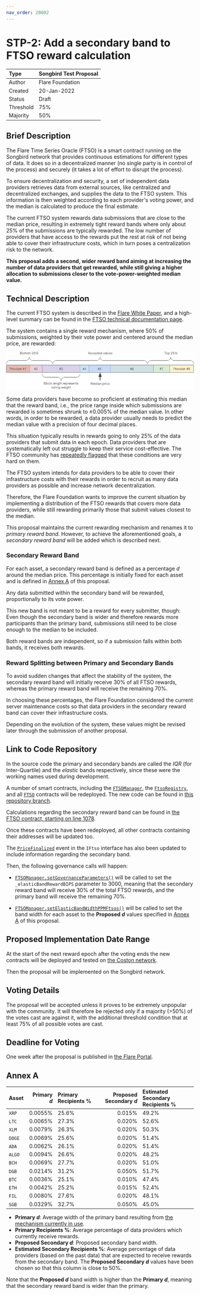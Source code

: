 ```yaml
---
nav_order: 20002
---
```


# STP-2: Add a secondary band to FTSO reward calculation

| Type      | Songbird Test Proposal |
| :-------- | :--------------------- |
| Author    | Flare Foundation       |
| Created   | 20-Jan-2022            |
| Status    | Draft                  |
| Threshold | 75%                    |
| Majority  | 50%                    |

## Brief Description

The Flare Time Series Oracle (FTSO) is a smart contract running on the Songbird network that provides continuous estimations for different types of data. It does so in a decentralized manner (no single party is in control of the process) and securely (it takes a lot of effort to disrupt the process).

To ensure decentralization and security, a set of independent data providers retrieves data from external sources, like centralized and decentralized exchanges, and supplies the data to the FTSO system. This information is then weighted according to each provider's voting power, and the median is calculated to produce the final estimate.

The current FTSO system rewards data submissions that are close to the median price, resulting in extremely tight reward bands where only about 25% of the submissions are typically rewarded. The low number of providers that have access to the rewards put the rest at risk of not being able to cover their infrastructure costs, which in turn poses a centralization risk to the network.

**This proposal adds a second, wider reward band aiming at increasing the number of data providers that get rewarded, while still giving a higher allocation to submissions closer to the vote-power-weighted median value.**

## Technical Description

The current FTSO system is described in the [Flare White Paper](https://flare.network/wp-content/uploads/Flare-White-Paper-v2.pdf), and a high-level summary can be found in the [FTSO technical documentation page](https://docs.flare.network/tech/ftso/).

The system contains a single reward mechanism, where 50% of submissions, weighted by their vote power and centered around the median price, are rewarded:

![price](STP_2_img_1.png)

Some data providers have become so proficient at estimating this median that the reward band, i.e., the price range inside which submissions are rewarded is sometimes shrunk to ±0.005% of the median value.
In other words, in order to be rewarded, a data provider usually needs to predict the median value with a precision of four decimal places.

This situation typically results in rewards going to only 25% of the data providers that submit data in each epoch.
Data providers that are systematically left out struggle to keep their service cost-effective.
The FTSO community has [repeatedly flagged](https://twitter.com/ftso_au/status/1617352195137236994) that these conditions are very hard on them.

The FTSO system intends for data providers to be able to cover their infrastructure costs with their rewards in order to recruit as many data providers as possible and increase network decentralization.

Therefore, the Flare Foundation wants to improve the current situation by implementing a distribution of the FTSO rewards that covers more data providers, while still rewarding primarily those that submit values closest to the median.

This proposal maintains the current rewarding mechanism and renames it to _primary reward band_.
However, to achieve the aforementioned goals, a _secondary reward band_ will be added which is described next.

### Secondary Reward Band

For each asset, a secondary reward band is defined as a percentage _d_ around the median price.
This percentage is initially fixed for each asset and is defined in [Annex A](#annex-a) of this proposal.

Any data submitted within the secondary band will be rewarded, proportionally to its vote power.

This new band is not meant to be a reward for every submitter, though: Even though the secondary band is wider and therefore rewards more participants than the primary band, submissions still need to be close enough to the median to be included.

Both reward bands are independent, so if a submission falls within both bands, it receives both rewards.

### Reward Splitting between Primary and Secondary Bands

To avoid sudden changes that affect the stability of the system, the secondary reward band will initially receive 30% of all FTSO rewards, whereas the primary reward band will receive the remaining 70%.

In choosing these percentages, the Flare Foundation considered the current server maintenance costs so that data providers in the secondary reward band can cover their infrastructure costs.

Depending on the evolution of the system, these values might be revised later through the submission of another proposal.

## Link to Code Repository

In the source code the primary and secondary bands are called the _IQR_ (for Inter-Quartile) and the _elastic_ bands respectively, since these were the working names used during development.

A number of smart contracts, including the [`FTSOManager`](https://gitlab.com/flarenetwork/flare-smart-contracts/-/blob/636-songbird-upgrade/contracts/ftso/implementation/FtsoManager.sol), the [`FtsoRegistry`](https://gitlab.com/flarenetwork/flare-smart-contracts/-/blob/636-songbird-upgrade/contracts/utils/implementation/FtsoRegistry.sol), and all [`FTSO`](https://gitlab.com/flarenetwork/flare-smart-contracts/-/blob/636-songbird-upgrade/contracts/ftso/implementation/Ftso.sol) contracts will be redeployed.
The new code can be found in [this repository branch](https://gitlab.com/flarenetwork/flare-smart-contracts/-/tree/636-songbird-upgrade).

Calculations regarding the secondary reward band can be found in [the FTSO contract, starting on line 1078](https://gitlab.com/flarenetwork/flare-smart-contracts/-/blob/636-songbird-upgrade/contracts/ftso/implementation/Ftso.sol#L1078).

Once these contracts have been redeployed, all other contracts containing their addresses will be updated too.

The [`PriceFinalized`](https://gitlab.com/flarenetwork/flare-smart-contracts/-/blob/636-songbird-upgrade/contracts/userInterfaces/IFtso.sol#L30) event in the `IFtso` interface has also been updated to include information regarding the secondary band.

Then, the following governance calls will happen:

* [`FTSOManager.setGovernanceParameters()`](https://gitlab.com/flarenetwork/flare-smart-contracts/-/blob/636-songbird-upgrade/contracts/ftso/implementation/FtsoManager.sol#L360) will be called to set the `_elasticBandRewardBIPS` parameter to 3000, meaning that the secondary reward band will receive 30% of the total FTSO rewards, and the primary band will receive the remaining 70%.

* [`FTSOManager.setElasticBandWidthPPMFtsos()`](https://gitlab.com/flarenetwork/flare-smart-contracts/-/blob/636-songbird-upgrade/contracts/ftso/implementation/FtsoManager.sol#L413) will be called to set the band width for each asset to the **Proposed _d_** values specified in [Annex A](#annex-a) of this proposal.

## Proposed Implementation Date Range

At the start of the next reward epoch after the voting ends the new contracts will be deployed and tested on [the Coston network](https://docs.flare.network/dev/reference/network-configs/).

Then the proposal will be implemented on the Songbird network.

## Voting Details

The proposal will be accepted unless it proves to be extremely unpopular with the community. It will therefore be rejected only if a majority (>50%) of the votes cast are against it, with the additional threshold condition that at least 75% of all possible votes are cast.

## Deadline for Voting

One week after the proposal is published in [the Flare Portal](https://portal.flare.network/).

## Annex A

| Asset  | Primary _d_ | Primary Recipients % | Proposed Secondary _d_ | Estimated Secondary Recipients % |
| :----- | ----------: | :------------------- | ---------------------: | :------------------------------- |
| `XRP`  |     0.0055% | 25.6%                |                 0.015% | 49.2%                            |
| `LTC`  |     0.0065% | 27.3%                |                 0.020% | 52.6%                            |
| `XLM`  |     0.0079% | 26.3%                |                 0.020% | 50.3%                            |
| `DOGE` |     0.0069% | 25.6%                |                 0.020% | 51.4%                            |
| `ADA`  |     0.0062% | 26.1%                |                 0.020% | 51.4%                            |
| `ALGO` |     0.0094% | 26.6%                |                 0.020% | 48.2%                            |
| `BCH`  |     0.0069% | 27.7%                |                 0.020% | 51.0%                            |
| `DGB`  |     0.0214% | 31.2%                |                 0.050% | 51.7%                            |
| `BTC`  |     0.0036% | 25.1%                |                 0.010% | 47.4%                            |
| `ETH`  |     0.0042% | 25.2%                |                 0.015% | 52.4%                            |
| `FIL`  |     0.0080% | 27.6%                |                 0.020% | 48.1%                            |
| `SGB`  |     0.0329% | 32.7%                |                 0.050% | 45.0%                            |

* **Primary _d_**: Average width of the primary band resulting from [the mechanism currently in use](https://docs.flare.network/tech/ftso/).
* **Primary Recipients %**: Average percentage of data providers which currently receive rewards.
* **Proposed Secondary _d_**: Proposed secondary band width.
* **Estimated Secondary Recipients %**: Average percentage of data providers (based on the past data) that are expected to receive rewards from the secondary band.
    The **Proposed Secondary _d_** values have been chosen so that this column is close to 50%.

Note that the **Proposed _d_** band width is higher than the **Primary _d_**, meaning that the secondary reward band is wider than the primary.
